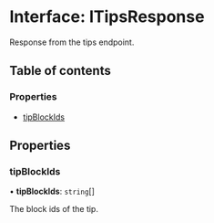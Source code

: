 # Interface: ITipsResponse

Response from the tips endpoint.

## Table of contents

### Properties

- [tipBlockIds](ITipsResponse.md#tipblockids)

## Properties

### tipBlockIds

• **tipBlockIds**: `string`[]

The block ids of the tip.
